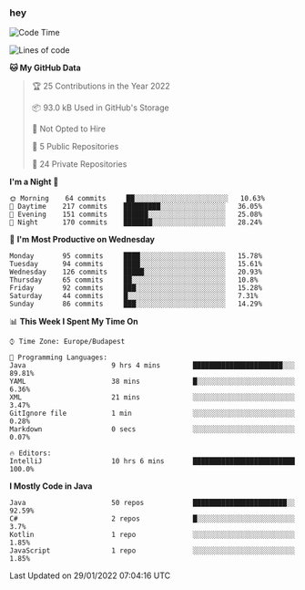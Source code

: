 ### hey

<!--START_SECTION:waka-->
![Code Time](http://img.shields.io/badge/Code%20Time-496%20hrs%202%20mins-blue)

![Lines of code](https://img.shields.io/badge/From%20Hello%20World%20I%27ve%20Written-439%20Thousand%20lines%20of%20code-blue)

**🐱 My GitHub Data** 

> 🏆 25 Contributions in the Year 2022
 > 
> 📦 93.0 kB Used in GitHub's Storage 
 > 
> 🚫 Not Opted to Hire
 > 
> 📜 5 Public Repositories 
 > 
> 🔑 24 Private Repositories  
 > 
**I'm a Night 🦉** 

```text
🌞 Morning    64 commits     ██░░░░░░░░░░░░░░░░░░░░░░░   10.63% 
🌆 Daytime    217 commits    █████████░░░░░░░░░░░░░░░░   36.05% 
🌃 Evening    151 commits    ██████░░░░░░░░░░░░░░░░░░░   25.08% 
🌙 Night      170 commits    ███████░░░░░░░░░░░░░░░░░░   28.24%

```
📅 **I'm Most Productive on Wednesday** 

```text
Monday       95 commits     ████░░░░░░░░░░░░░░░░░░░░░   15.78% 
Tuesday      94 commits     ████░░░░░░░░░░░░░░░░░░░░░   15.61% 
Wednesday    126 commits    █████░░░░░░░░░░░░░░░░░░░░   20.93% 
Thursday     65 commits     ██░░░░░░░░░░░░░░░░░░░░░░░   10.8% 
Friday       92 commits     ███░░░░░░░░░░░░░░░░░░░░░░   15.28% 
Saturday     44 commits     █░░░░░░░░░░░░░░░░░░░░░░░░   7.31% 
Sunday       86 commits     ███░░░░░░░░░░░░░░░░░░░░░░   14.29%

```


📊 **This Week I Spent My Time On** 

```text
⌚︎ Time Zone: Europe/Budapest

💬 Programming Languages: 
Java                     9 hrs 4 mins        ██████████████████████░░░   89.81% 
YAML                     38 mins             █░░░░░░░░░░░░░░░░░░░░░░░░   6.36% 
XML                      21 mins             ░░░░░░░░░░░░░░░░░░░░░░░░░   3.47% 
GitIgnore file           1 min               ░░░░░░░░░░░░░░░░░░░░░░░░░   0.28% 
Markdown                 0 secs              ░░░░░░░░░░░░░░░░░░░░░░░░░   0.07%

🔥 Editors: 
IntelliJ                 10 hrs 6 mins       █████████████████████████   100.0%

```

**I Mostly Code in Java** 

```text
Java                     50 repos            ███████████████████████░░   92.59% 
C#                       2 repos             █░░░░░░░░░░░░░░░░░░░░░░░░   3.7% 
Kotlin                   1 repo              ░░░░░░░░░░░░░░░░░░░░░░░░░   1.85% 
JavaScript               1 repo              ░░░░░░░░░░░░░░░░░░░░░░░░░   1.85%

```



 Last Updated on 29/01/2022 07:04:16 UTC
<!--END_SECTION:waka-->
